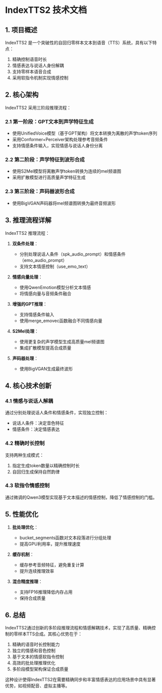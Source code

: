 # IndexTTS2 技术文档

## 1. 项目概述

IndexTTS2 是一个突破性的自回归零样本文本到语音（TTS）系统，具有以下特点：
1. 精确控制语音时长
2. 情感表达与说话人身份解耦
3. 支持零样本语音合成
4. 采用软指令机制实现情感控制

## 2. 核心架构

IndexTTS2 采用三阶段推理流程：

### 2.1 第一阶段：GPT文本到声学特征生成
- 使用UnifiedVoice模型（基于GPT架构）将文本转换为离散的声学token序列
- 采用Conformer+Perceiver架构处理参考音频条件
- 支持情感条件输入，实现情感与说话人身份分离

### 2.2 第二阶段：声学特征到波形合成
- 使用S2Mel模型将离散声学token转换为连续的mel频谱图
- 采用扩散模型进行高质量声学特征生成

### 2.3 第三阶段：声码器波形合成
- 使用BigVGAN声码器将mel频谱图转换为最终音频波形

## 3. 推理流程详解

IndexTTS2 推理流程：

1. **双条件处理**：
   - 分别处理说话人条件（spk_audio_prompt）和情感条件（emo_audio_prompt）
   - 支持文本情感控制（use_emo_text）

2. **情感向量处理**：
   - 使用QwenEmotion模型分析文本情感
   - 将情感向量与音频条件融合

3. **增强的GPT推理**：
   - 支持情感条件输入
   - 使用merge_emovec函数融合不同情感向量

4. **S2Mel处理**：
   - 使用更复杂的声学模型生成高质量mel频谱图
   - 集成扩散模型提高合成质量

5. **声码器处理**：
   - 使用BigVGAN生成最终波形

## 4. 核心技术创新

### 4.1 情感与说话人解耦
通过分别处理说话人条件和情感条件，实现独立控制：
- 说话人条件：决定音色特征
- 情感条件：决定情感表达

### 4.2 精确时长控制
支持两种生成模式：
1. 指定生成token数量以精确控制时长
2. 自回归生成保持自然韵律

### 4.3 软指令情感控制
通过微调的Qwen3模型实现基于文本描述的情感控制，降低了情感控制的门槛。

## 5. 性能优化

1. **批处理优化**：
   - bucket_segments函数对文本段落进行分组处理
   - 提高GPU利用率，提升推理速度

2. **缓存机制**：
   - 缓存参考音频特征，避免重复计算
   - 提升连续推理效率

3. **混合精度推理**：
   - 支持FP16推理降低内存占用
   - 保持合成质量

## 6. 总结

IndexTTS2通过创新的多阶段推理流程和情感解耦技术，实现了高质量、精确控制的零样本TTS合成。其核心优势在于：

1. 精确的语音时长控制能力
2. 独立的情感和音色控制
3. 基于文本的情感软指令控制
4. 高效的批处理推理优化
5. 多阶段模型架构保证合成质量

这种设计使得IndexTTS2在需要精确同步和丰富情感表达的应用场景中具有显著优势，如视频配音、虚拟主播等。